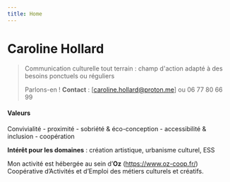 ```yaml
---
title: Home
---
```


# Caroline Hollard

> Communication culturelle tout terrain : champ d'action adapté à des besoins ponctuels ou réguliers
> 
> Parlons-en !
> **Contact** : [caroline.hollard@proton.me] ou 06 77 80 66 99

#### Valeurs
Convivialité - proximité - sobriété & éco-conception - accessibilité & inclusion - coopération 

**Intérêt pour les domaines** : création artistique, urbanisme culturel, ESS

Mon activité est hébergée au sein d’**Oz** (https://www.oz-coop.fr/) Coopérative d’Activités et d’Emploi des métiers culturels et créatifs.
